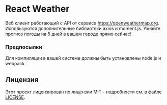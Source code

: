 # React Weather

Веб клиент работающий с API от сервиса https://openweathermap.org. Используются дополнительные библиотеки axios и moment.js. Узнайте прогноз погоды на 5 дней в вашем городе прямо сейчас!

### Предпосылки

Для компиляции в вашей системе должны быть установлены node.js и webpack.

## Лицензия

Этот проект лицензирован по лицензии MIT - подробности см. в файле [LICENSE](LICENSE).